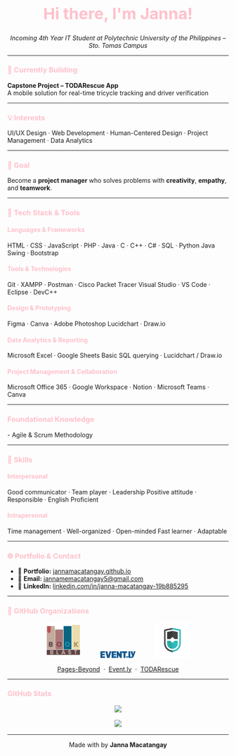 <h1 align="center" style="color:#FFC0CB; font-size: 36px;">Hi there, I'm Janna!</h1>
<p align="center">
  <em>Incoming 4th Year IT Student at Polytechnic University of the Philippines – Sto. Tomas Campus</em>
</p>

<hr>

<h3 style="color:#FFC0CB;">🎯 Currently Building</h3>
<b>Capstone Project – TODARescue App</b><br>
A mobile solution for real-time tricycle tracking and driver verification

<hr>

<h3 style="color:#FFC0CB;">💡 Interests</h3>
UI/UX Design · Web Development · Human-Centered Design · Project Management · Data Analytics

<hr>

<h3 style="color:#FFC0CB;">🌟 Goal</h3>
Become a <b>project manager</b> who solves problems with <b>creativity</b>, <b>empathy</b>, and <b>teamwork</b>.

<hr>

<h3 style="color:#FFC0CB;">🧰 Tech Stack & Tools</h3>

<h4 style="color:#FFC0CB;">Languages & Frameworks</h4>
HTML · CSS · JavaScript · PHP · Java · C · C++ · C# · SQL · Python  
Java Swing · Bootstrap

<h4 style="color:#FFC0CB;">Tools & Technologies</h4>
Git · XAMPP · Postman · Cisco Packet Tracer  
Visual Studio · VS Code · Eclipse · DevC++

<h4 style="color:#FFC0CB;">Design & Prototyping</h4>
Figma · Canva · Adobe Photoshop  
Lucidchart · Draw.io

<h4 style="color:#FFC0CB;">Data Analytics & Reporting</h4>
Microsoft Excel · Google Sheets  
Basic SQL querying · Lucidchart / Draw.io

<h4 style="color:#FFC0CB;">Project Management & Collaboration</h4>
Microsoft Office 365 · Google Workspace · Notion · Microsoft Teams · Canva

<hr>

<h3 style="color:#FFC0CB;">Foundational Knowledge</h3>
- Agile & Scrum Methodology

<hr>

<h3 style="color:#FFC0CB;">💬 Skills</h3>

<h4 style="color:#FFC0CB;">Interpersonal</h4>
Good communicator · Team player · Leadership  
Positive attitude · Responsible · English Proficient  

<h4 style="color:#FFC0CB;">Intrapersonal</h4>
Time management · Well-organized · Open-minded  
Fast learner · Adaptable

<hr>

<h3 style="color:#FFC0CB;">🌐 Portfolio & Contact</h3>

- 📁 <b>Portfolio:</b> [jannamacatangay.github.io](https://jannamacatangay.github.io)  
- 📧 <b>Email:</b> jannamemacatangay5@gmail.com  
- 💼 <b>LinkedIn:</b> [linkedin.com/in/janna-macatangay-19b885295](https://www.linkedin.com/in/janna-macatangay-19b885295/)

<hr>

<h3 style="color:#FFC0CB;">🏢 GitHub Organizations</h3>

<div align="center">
  <img src="assets/bookblast.png" alt="Pages-Beyond: BookBlast" width="80" />
  <img src="assets/evently.png" alt="ADET FINAL PROJECT - Group 5" width="80" style="margin: 0 40px;" />
  <img src="assets/todarescue.png" alt="TODARescue" width="80" />
</div>

<p align="center">
  <a href="https://github.com/Pages-Beyond/BookBlast-Website">Pages-Beyond</a> &nbsp;·&nbsp;
  <a href="https://github.com/pupstc-student-academic-works/adet-grp-5">Event.ly</a> &nbsp;·&nbsp;
  <a href="https://github.com/TODARescue">TODARescue</a>
</p>

<hr>

<h3 style="color:#FFC0CB;">GitHub Stats</h3>

<p align="center">
  <img src="https://github-readme-stats.vercel.app/api?username=JannaMacatangay&show_icons=true&title_color=FFC0CB&text_color=FFC0CB&icon_color=FFC0CB&bg_color=222222&border_radius=12&hide_border=true" />
</p>

<p align="center">
  <img src="https://github-readme-stats.vercel.app/api/top-langs/?username=JannaMacatangay&layout=compact&title_color=FFC0CB&text_color=FFC0CB&bg_color=222222&hide_border=true&border_radius=12" />
</p>

<hr>

<p align="center">
  Made with by <b>Janna Macatangay</b>
</p>
